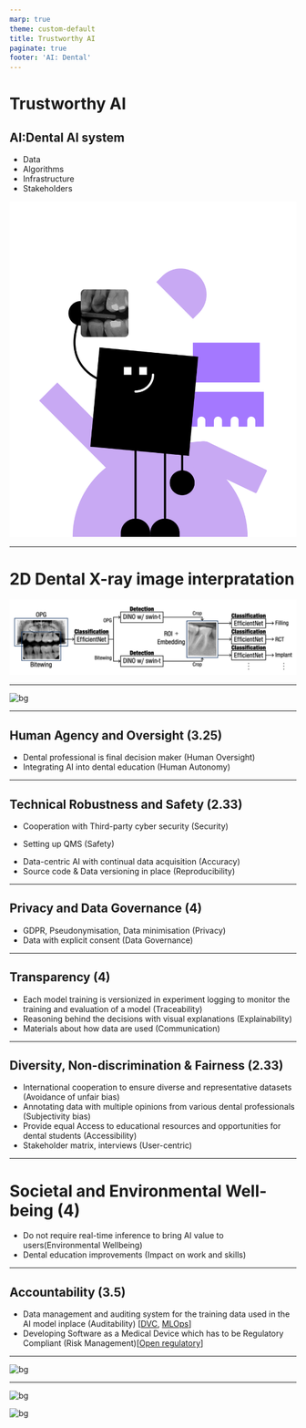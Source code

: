 ```yaml
---
marp: true
theme: custom-default
title: Trustworthy AI
paginate: true
footer: 'AI: Dental'
---
```


<!-- https://altai.insight-centre.org/AL/1804/ -->
<!-- _footer: ""-->
<!-- _paginate: skip -->
<!-- speaker_notes: In this presentation, we'll explore how our AI system for dental care adheres to the ALTAI principles for trustworthy AI. By following these principles, we ensure the development and deployment of reliable and responsible AI that benefits the dental field. -->

# Trustworthy AI
## AI:Dental AI system
- Data
- Algorithms
- Infrastructure
- Stakeholders

![bg right](img/mascot/AID_5.svg)

---
# 2D Dental X-ray image interpratation

![](img/pipeline_fig/pipeline.png)

---

<!-- # AI:Dental Examples of Trustworthiness -->

![bg](https://kroki.io/vega/svg/eNrlWVtP4zgUfudXWJmVgJ1e0kARizS7QuJhkVZapBlpHkY8OImbekntynZKA-p_X9u5OTe3pQzaBR5Gk2Ofq7_vHBuejwBwfuHBHC2gcwWcuRBLfjUer1AERxEW88QfYTrONmjpeDUd_cMpcQZK9RGHYi4Vp66rv-cIR3NhCJYwDDGJpOQiE8BEUI6fkPJGKEGZHYFFrETP8kN9orUy4lzfXt0gImAMrv_6dn0LGOJJLLjWUbZIMKdMbVzgMIxRIZ9RIr5mPiZeLgtT-TW8LL7WpTP5xXFEYKzsDHVC4zNHL23kvxsdX7aDyy0_9EqpSuBCp8JgiJMiMClPliEUeuU3tzJ2r43JFdhvSUC_zESKVzBOUOXYVNHrDyjVlQoCmshK-TjGIi3VKxNy09loWpMHMsKIMqXvlvLNwOrnz2QBCYARIkEKIAkBXSHG9aH3-PQOd_oNBXOCAwkDRv2EC4I41845nKG-bL3RWf3n8DjuGF7BPO8beYggUtkTCUPUHcP54akzSPgSMlXvn-XjBuszFOkASEYOQ8wDhheYQIEp0cnOIMOq6G9W6a80wEjxXnlHZIUZJYusEzyiOB76SDWVF9cj_9_9kRFKi4gyFIPQnCYs6CKoUCc0o2zRz1GRLrUmjCImW6hooCViNFn6aU2_LIYhue9LoOwsXHIEWboUJFESQ2YEn0e2pJhUDJbdjETI6JC1HvljeHc7AHe390Vs5Vka3d6teo0T0gXEpG4u74GNYqrejVEc5uUvHVjPSbVeGVkrp1hC1szVnpQ7AFkP70jrCTEqNwmWoFIm-5EyNpNTAbUzrQ7SrXKb9pya5DYNjekncY6YOZ_WfVFn08prR5z2aWQDeuyBz8BzG_Utp90CsocOFBWF1Xit6lqcQ041jAzWPGESIhX-pBTNGF3Uo5vBAImayAIQw2GmtxuVyj5g5VNVwHoJehmtMNYdXOFw2N7SqkAt4SwrY21TU26AxZDXQVMuYLWwpHF2HWkuG40zJ8wwiClHodPYWIuiA5UdWNPd6OQ44-fxAMgMk8VIuzsFv4KA8pN8S96Xyj2S-6en2yNID4yAY3JgBFww-rC9rpJyXCAU-0qyo9Hv-dXaYnkymm41NsNx_MrxKZN_L2GgLppWy-5o0jR21Pe12Xo1KDinHwednNN-h-11O-HqTH094m3lR4a0tWzFk3M7H16XFZm1tPBrYcFefvNHm9W1uidBcWJa14c2OB6dHe_gg9pg18zQsA9-l2B0J-APMAESl9sdQUkKsoU3QXb0W235kCONLbu5_A27nX7ydfu9eGfbDPo0Dp3XaBCfXP3jvITM1qt2QWmWmDfq-sVuGDEcOpbrQ8FjfV9v392KG0h5EeticieLOxhctbbePpG-RGnttbUqOGcX0z1HZiOq3RzsMxHrDnomYWPKRAym22x0D75q6FlxtrHirDYazIfeMIY-itsoq4NrY7vXHoKq6iRO8qP4DKanhx34Hl5efupFz68_2-p7ilZav5E_t8cH17_zg749ZdnK727BGHhOq5WVWGO6Ox5ZGt9zr26MZk1V881QS83o7DtmZ8lMzShLToIu98toF5dfvlh9do2knQvpUyEki3YsZTGGDP0YBg_OvhSvPbeqX6o-Sio23mJ7j5KdGW57cu3w3GqMBhuR3ZEn-fsa82EPL-98SHQjaEYT9j4RdP4mCDr_8AjieP0-AXTxJgC6-PAA0m--d4mgyzdB0OWHRxBN5JnuDCDz_f3fxVH58lh7eyGj1Eu9_8tZq78YHW3-Be8znU4=)

<!-- _footer: https://altai.insight-centre.org/-->

<!-- 
ALTAI seven principles
- Human Agency and Oversight
- Technical Robustness and Safety
- Privacy and Data Governance
- Transparency
- Diversity, Non-discrimination and Fairness
- Societal and Environmental Well-being
- Accountability
-->

---

## Human Agency and Oversight (3.25)

<!-- AI systems should support human autonomy and decision-making, as prescribed by the principle of respect for human autonomy. This requires that AI systems should both act as enablers to a democratic, flourishing and equitable society by supporting the user’s agency and upholding fundamental rights, which should be underpinned by human oversight. In this section, we are asking you to assess the AI system in terms of the respect for human agency, as well as human oversight. -->

- Dental professional is final decision maker (Human Oversight)
- Integrating AI into dental education (Human Autonomy)

<!-- Image: (Left side) Consider adding an image of dentists working ogether or a student learning dentistry.-->

---
## Technical Robustness and Safety (2.33)
<!-- A crucial requirement for achieving Trustworthy AI systems is their dependability (the ability to deliver services that can justifiably be trusted) and resilience (robustness when facing changes). Technical robustness requires that AI systems are developed with a preventative approach to risks and that they behave reliably and as intended while minimising unintentional and unexpected harm as well as preventing it where possible. This should also apply in the event of potential changes in their operating environment or the presence of other agents (human or artificial) that may interact with the AI system in an adversarial manner. The questions in this section address four main issues: 1) security; 2) safety; 3) accuracy; and 4) reliability, fall-back plans and reproducibility. -->
- Cooperation with Third-party cyber security (Security)
<!-- - TODO: Certified for cybersecurity (e.g., the certification scheme created by the Cybersecurity Act in Europe) -->
- Setting up QMS (Safety)
<!-- - TODO: Risks, risk metrics and risk levels -->
- Data-centric AI with continual data acquisition (Accuracy)
- Source code & Data versioning in place (Reproducibility)

<!-- Image: (Left side) Consider adding an image of a checkmark or shield to represent safety and security.-->

---

## Privacy and Data Governance (4)

<!-- Closely linked to the principle of prevention of harm is privacy, a fundamental right particularly affected by AI systems. Prevention of harm to privacy also necessitates adequate data governance that covers the quality and integrity of the data used, its relevance in light of the domain in which the AI systems will be deployed, its access protocols and the capability to process data in a manner that protects privacy. -->

- GDPR, Pseudonymisation, Data minimisation (Privacy)
- Data with explicit consent (Data Governance)

---

## Transparency (4)
<!-- A crucial component of achieving Trustworthy AI is transparency which encompasses three elements: 1) traceability, 2) explainability and 3) open communication about the limitations of the AI system. Technical robustness requires that AI systems be developed with a preventative approach to risks and in a manner such that they reliably behave as intended while minimising unintentional and unexpected harm, and preventing unacceptable harm. This should also apply to potential changes in their operating environment or the presence of other agents (human and artificial) that may interact with the system in an adversarial manner. In addition, the physical and mental integrity of humans should be ensured. -->

- Each model training is versionized in experiment logging to monitor the training and evaluation of a model (Traceability)
- Reasoning behind the decisions with visual explanations (Explainability)
- Materials about how data are used (Communication)

<!-- * **Example:** 
    - Transparent Dataset in Education platform -->

<!-- Image: (Left side) Consider adding an image of an open book or microscope to represent transparency. -->

---

## Diversity, Non-discrimination & Fairness (2.33)
<!-- In order to achieve Trustworthy AI, we must enable inclusion and diversity throughout the entire AI system’s life cycle. AI systems (both for training and operation) may suffer from the inclusion of inadvertent historic bias, incompleteness, and bad governance models. The continuation of such biases could lead to unintended (in)direct prejudice and discrimination against certain groups or people, potentially exacerbating prejudice and marginalisation. Harm can also result from the intentional exploitation of (consumer) biases or by engaging in unfair competition, such as the homogenisation of prices by means of collusion or a non- transparent market. Identifiable and discriminatory bias should be removed in the collection phase where possible. AI systems should be user-centric and designed in a way that allows all people to use AI products or services, regardless of their age, gender, abilities or characteristics. Accessibility to this technology for persons with disabilities, which are present in all societal groups, is of particular importance. -->

- International cooperation to ensure diverse and representative datasets (Avoidance of unfair bias)
- Annotating data with multiple opinions from various dental professionals (Subjectivity bias)
- Provide equal Access to educational resources and opportunities for dental students (Accessibility)
- Stakeholder matrix, interviews (User-centric)

<!-- Image: (Left side) Consider adding an image of a globe or people from diverse backgrounds to represent data diversity. -->

---
# Societal and Environmental Well-being (4)
<!-- In line with the principles of fairness and prevention of harm, the broader society, other sentient beings and the environment should be considered as stakeholders throughout the AI system's life cycle. Ubiquitous exposure to social AI systems in all areas of our lives (be it in education, work, care or entertainment) may alter our conception of social agency, or negatively impact our social relationships and attachment. While AI systems can be used to enhance social skills, they can equally contribute to their deterioration. This could equally affect peoples' physical and mental well-being. The effects of AI systems must therefore be carefully monitored and considered. Sustainability and ecological responsibility of AI systems should be encouraged, and research should be fostered into AI solutions addressing areas of global concern, for instance the Sustainable Development Goals. Overall, AI should be used to benefit all human beings, including future generations. AI systems should serve to maintain and foster democratic processes and respect the plurality of values and life choices of individuals. AI systems must not undermine democratic processes, human deliberation or democratic voting systems or pose a systemic threat to society at large. -->
- Do not require real-time inference to bring AI value to users(Environmental Wellbeing)
- Dental education improvements (Impact on work and skills)

---

## Accountability (3.5)
<!-- The principle of accountability necessitates that mechanisms be put in place to ensure responsibility for the development, deployment and/or use of AI systems. This topic is closely related to risk management, identifying and mitigating risks in a transparent way that can be explained to and audited by third parties. When unjust or adverse impacts occur, accessible mechanisms for accountability should be in place that ensure an adequate possibility of redress.  -->
- Data management and auditing system for the training data used in the AI model inplace (Auditability) [[DVC](https://dvc.org/), [MLOps](https://mlflow.org/)]
- Developing Software as a Medical Device which has to be Regulatory Compliant (Risk Management)[[Open regulatory](https://app.openregulatory.com/)]

<!-- Image: (Left side) Consider adding an image of a handshake or scales to represent accountability.-->

<!-- Speaker Notes:
While we strive for a trustworthy AI system, challenges exist. Maintaining high-quality and diverse data is an ongoing effort. We actively address ethical considerations and work to mitigate potential biases in data and models.  Continual improvement ensures our AI adapts to new information and remains reliable. Finally, meeting regulatory standards is crucial for operating in the healthcare field.
Developing trustworthy AI involves ongoing efforts.  We continuously strive to maintain high-quality and diverse datasets, adhere to ethical guidelines, and address potential biases.  Regular updates ensure our AI adapts to new information and remains reliable.  Finally, meeting regulatory standards is crucial for operating in the healthcare field. -->

---

![bg](https://kroki.io/vega/svg/eNrlWUtz2zYQvutXcNjO2G70oGQr42Ym7fTQgw-ZeJpDDhkfQBKiEEEEC4KKaI_-ewHwBfABUpbqaW0fMuYC-8J-3y7gPI0sy_459tZwC-wPlr1mLIo_zGY7GIBpgNg6caeIzLINUjrbLaffYxLaY6H6A_lszRWXjiO_1xAFa6YIIuD7KAy4ZJEJQMJIjB6h8BaSEGZ2GGJYiJ74h_iEe2HE_gRQaHlrgDEIAxjLvcJG6K0JFRu2yPcxLOQrErIvme35Ipf5Kf-a3BZf-9IJ_4pREAIs7ExkIrNrWy4d-L8HGVe2I-ZbvsmVUjUEW5kCBT5KisC4PIl8wOTKr05l7EEa4yug2xIDbpkJF-8ATmDlWFWR6xsoErO_JO536CG2QywtlSsDfMv1dKnJPR5fQKjQdkr5YWz08gn6yAPYEhlYwPs7QTFiKAdBw-PNyf4-7yClECNeaPhv-fgLxRtry9MIQHcq5zi8P-6sP_cR5lAGLsLddRrgKP_tYaS4bQCJu1UAGZOEem0AYxSE8YrQbTfGWBpJTRAElFOf1WoRUJJEbqrpl4krkoeuBEpmxBxc0MAyzv4EA6oEn0cWERSySkxFm1AYrnH82-T-bmzd3z0UsZV1U7qUUxXc9smWF003l3O4dpii9yCI_fz4SwfGOonWwSNr5IRRCNVczUk5YyvrQS1pPUJK-CZGE1jKQiTRsOJdDTYzrQrpVLktO6oGQ4_4SteGIYNU7a_7rqizbrtoRpx2aWSDZbaw3vFBUjvfsltvAd20oKg4WInX6lyLOuRUQ1BhzSMKfSjCn5eiFSVbPboV8CDTRAaAKA4zvWFUKvuAkU_VAepH0MlogbH24AqHk-aWxgloCWdZKWsHTbkGFkWug6ZcQGIhIjgbp_VlpXHmhJl4mMTQt2sbtShaUNmCNdmNLi8yfl6MxdRLtlPp7sr6xfJIfJlvyftSuYdz_-qqP4L0xAhiFJ4YQcwo2fSfK6dczCDErpAMNPo1vxIaLM-ny15jK4TxmeMTJj9HwBMj2GjZmc7rxkZdX4fea0DBOXmpbeWc9DtprpsJpzP1fMTr5UeGtD1vxfMbMx_Oy4rMWlr4NbDgKL_5Y8PoWtyTALtUrcuijS-m1xcDfBAT7OoZKvat3zgYnbn1uzW3OC77HQFOirCHN15W-l5bLoihxJbZXP4G66cff519Ld6HJoMuwb59jgbxkyN_7OeQ2XjVLihNE_VGrV_sJgFFvm24PhQ8lvf15t2tuIGUF7E2JreyuIXBVWvr7BPpc5T2i6ZWBefsYnrkyKxFNczBMRNRd9AxCWtTJqAg7bPRPviqoWfE2cGIM200qA-9CQYuxE2U6eA6mO61p6CqqsRlXop31vLqtIIf4eX5VS96vv5s0_cUrVS_kT81x0cs_1YFXHPKvJXf31kza2E3WlmJNSq748jQ-J46dTFc1VXVN4OWmtLZB2ZnyEzMKENOjETHZTTE5cePRp9tI2nwQbqEMc6igUdZjCFFHwNvYx9Lce25Vf1R8AenYu0tdvQoGcxw05NrwHOrNhpMRHamC87fc8yHI7y88iHRjqAVSejrRNDNiyDo5s0jKEb71wmg9y8CoPdvHkDyzfcqEXT7Igi6ffMIIgmv6WAAqe_v_y6OypfHfnEUMkq9dPF_qbX4H6PR4R-TUUk1)
<!-- Our AI system is built on the foundation of trustworthiness.  We prioritize a data-centric approach, ethical practices, and collaboration with dental professionals worldwide.  While challenges exist, we are committed to continuous improvement and transparency. This ensures our AI remains reliable and delivers effective outcomes in dental care. -->

---

![bg](https://kroki.io/vega/svg/eNrlWUtz2zYQvutXcNjO2G70oGQr42Ym7fTQgw-ZeJpDDhkfQBKiEEEEC4KKaI_-ewHwBfABUpbqaW0fMuYC-8J-3y7gPI0sy_459tZwC-wPlr1mLIo_zGY7GIBpgNg6caeIzLINUjrbLaffYxLaY6H6A_lszRWXjiO_1xAFa6YIIuD7KAy4ZJEJQMJIjB6h8BaSEGZ2GGJYiJ74h_iEe2HE_gRQaHlrgDEIAxjLvcJG6K0JFRu2yPcxLOQrErIvme35Ipf5Kf-a3BZf-9IJ_4pREAIs7ExkIrNrWy4d-L8HGVe2I-ZbvsmVUjUEW5kCBT5KisC4PIl8wOTKr05l7EEa4yug2xIDbpkJF-8ATmDlWFWR6xsoErO_JO536CG2QywtlSsDfMv1dKnJPR5fQKjQdkr5YWz08gn6yAPYEhlYwPs7QTFiKAdBw-PNyf4-7yClECNeaPhv-fgLxRtry9MIQHcq5zi8P-6sP_cR5lAGLsLddRrgKP_tYaS4bQCJu1UAGZOEem0AYxSE8YrQbTfGWBpJTRAElFOf1WoRUJJEbqrpl4krkoeuBEpmxBxc0MAyzv4EA6oEn0cWERSySkxFm1AYrnH82-T-bmzd3z0UsZV1U7qUUxXc9smWF003l3O4dpii9yCI_fz4SwfGOonWwSNr5IRRCNVczUk5YyvrQS1pPUJK-CZGE1jKQiTRsOJdDTYzrQrpVLktO6oGQ4_4SteGIYNU7a_7rqizbrtoRpx2aWSDZbaw3vFBUjvfsltvAd20oKg4WInX6lyLOuRUQ1BhzSMKfSjCn5eiFSVbPboV8CDTRAaAKA4zvWFUKvuAkU_VAepH0MlogbH24AqHk-aWxgloCWdZKWsHTbkGFkWug6ZcQGIhIjgbp_VlpXHmhJl4mMTQt2sbtShaUNmCNdmNLi8yfl6MxdRLtlPp7sr6xfJIfJlvyftSuYdz_-qqP4L0xAhiFJ4YQcwo2fSfK6dczCDErpAMNPo1vxIaLM-ny15jK4TxmeMTJj9HwBMj2GjZmc7rxkZdX4fea0DBOXmpbeWc9DtprpsJpzP1fMTr5UeGtD1vxfMbMx_Oy4rMWlr4NbDgKL_5Y8PoWtyTALtUrcuijS-m1xcDfBAT7OoZKvat3zgYnbn1uzW3OC77HQFOirCHN15W-l5bLoihxJbZXP4G66cff519Ld6HJoMuwb59jgbxkyN_7OeQ2XjVLihNE_VGrV_sJgFFvm24PhQ8lvf15t2tuIGUF7E2JreyuIXBVWvr7BPpc5T2i6ZWBefsYnrkyKxFNczBMRNRd9AxCWtTJqAg7bPRPviqoWfE2cGIM200qA-9CQYuxE2U6eA6mO61p6CqqsRlXop31vLqtIIf4eX5VS96vv5s0_cUrVS_kT81x0cs_1YFXHPKvJXf31kza2E3WlmJNSq748jQ-J46dTFc1VXVN4OWmtLZB2ZnyEzMKENOjETHZTTE5cePRp9tI2nwQbqEMc6igUdZjCFFHwNvYx9Lce25Vf1R8AenYu0tdvQoGcxw05NrwHOrNhpMRHamC87fc8yHI7y88iHRjqAVSejrRNDNiyDo5s0jKEb71wmg9y8CoPdvHkDyzfcqEXT7Igi6ffMIIgmv6WAAqe_v_y6OypfHfnEUMkq9dPF_qbX4H6PR4R-TUUk1)

![bg](https://kroki.io/vega/svg/eNrlWVtP4zgUfudXWJmVgJ1e0kARizS7QuJhkVZapBlpHkY8OImbekntynZKA-p_X9u5OTe3pQzaBR5Gk2Ofq7_vHBuejwBwfuHBHC2gcwWcuRBLfjUer1AERxEW88QfYTrONmjpeDUd_cMpcQZK9RGHYi4Vp66rv-cIR3NhCJYwDDGJpOQiE8BEUI6fkPJGKEGZHYFFrETP8kN9orUy4lzfXt0gImAMrv_6dn0LGOJJLLjWUbZIMKdMbVzgMIxRIZ9RIr5mPiZeLgtT-TW8LL7WpTP5xXFEYKzsDHVC4zNHL23kvxsdX7aDyy0_9EqpSuBCp8JgiJMiMClPliEUeuU3tzJ2r43JFdhvSUC_zESKVzBOUOXYVNHrDyjVlQoCmshK-TjGIi3VKxNy09loWpMHMsKIMqXvlvLNwOrnz2QBCYARIkEKIAkBXSHG9aH3-PQOd_oNBXOCAwkDRv2EC4I41845nKG-bL3RWf3n8DjuGF7BPO8beYggUtkTCUPUHcP54akzSPgSMlXvn-XjBuszFOkASEYOQ8wDhheYQIEp0cnOIMOq6G9W6a80wEjxXnlHZIUZJYusEzyiOB76SDWVF9cj_9_9kRFKi4gyFIPQnCYs6CKoUCc0o2zRz1GRLrUmjCImW6hooCViNFn6aU2_LIYhue9LoOwsXHIEWboUJFESQ2YEn0e2pJhUDJbdjETI6JC1HvljeHc7AHe390Vs5Vka3d6teo0T0gXEpG4u74GNYqrejVEc5uUvHVjPSbVeGVkrp1hC1szVnpQ7AFkP70jrCTEqNwmWoFIm-5EyNpNTAbUzrQ7SrXKb9pya5DYNjekncY6YOZ_WfVFn08prR5z2aWQDeuyBz8BzG_Utp90CsocOFBWF1Xit6lqcQ041jAzWPGESIhX-pBTNGF3Uo5vBAImayAIQw2GmtxuVyj5g5VNVwHoJehmtMNYdXOFw2N7SqkAt4SwrY21TU26AxZDXQVMuYLWwpHF2HWkuG40zJ8wwiClHodPYWIuiA5UdWNPd6OQ44-fxAMgMk8VIuzsFv4KA8pN8S96Xyj2S-6en2yNID4yAY3JgBFww-rC9rpJyXCAU-0qyo9Hv-dXaYnkymm41NsNx_MrxKZN_L2GgLppWy-5o0jR21Pe12Xo1KDinHwednNN-h-11O-HqTH094m3lR4a0tWzFk3M7H16XFZm1tPBrYcFefvNHm9W1uidBcWJa14c2OB6dHe_gg9pg18zQsA9-l2B0J-APMAESl9sdQUkKsoU3QXb0W235kCONLbu5_A27nX7ydfu9eGfbDPo0Dp3XaBCfXP3jvITM1qt2QWmWmDfq-sVuGDEcOpbrQ8FjfV9v392KG0h5EeticieLOxhctbbePpG-RGnttbUqOGcX0z1HZiOq3RzsMxHrDnomYWPKRAym22x0D75q6FlxtrHirDYazIfeMIY-itsoq4NrY7vXHoKq6iRO8qP4DKanhx34Hl5efupFz68_2-p7ilZav5E_t8cH17_zg749ZdnK727BGHhOq5WVWGO6Ox5ZGt9zr26MZk1V881QS83o7DtmZ8lMzShLToIu98toF5dfvlh9do2knQvpUyEki3YsZTGGDP0YBg_OvhSvPbeqX6o-Sio23mJ7j5KdGW57cu3w3GqMBhuR3ZEn-fsa82EPL-98SHQjaEYT9j4RdP4mCDr_8AjieP0-AXTxJgC6-PAA0m--d4mgyzdB0OWHRxBN5JnuDCDz_f3fxVH58lh7eyGj1Eu9_8tZq78YHW3-Be8znU4=)

